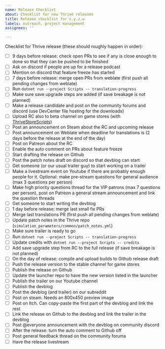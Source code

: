 ```yaml
---
name: Release Checklist
about: Checklist for new Thrive releases
title: Release checklist for x.y.z.w
labels: outreach, project management
assignees: ''

---
```


Checklist for Thrive release (these should roughly happen in order):

- [ ] 9 days before release: check open PRs to see if any is close enough to done so that they can be pushed to be finished
- [ ] Ask on discord if people are up for a release podcast
- [ ] Mention on discord that feature freeze has started
- [ ] 7 days before release: merge open PRs from weblate (first push all pending changes from weblate)
- [ ] Run `dotnet run --project Scripts -- translation-progress`
- [ ] Make sure save upgrade steps are added (if save breakage is not planned)
- [ ] Make a release candidate and post on the community forums and discord (use DevCenter file hosting for the downloads)
- [ ] Upload RC also to beta channel on game stores (with [ThriveStoreScripts](https://github.com/Revolutionary-Games/ThriveStoreScripts))
- [ ] Post an announcement on Steam about the RC and upcoming release
- [ ] Post announcement on Weblate when deadline for translations is (2 days before the release at the end of the day)
- [ ] Post on Patreon about the RC
- [ ] Enable the auto comment on PRs about feature freeze
- [ ] Start drafting the release on Github
- [ ] Post the patch notes draft on discord so that devblog can start
- [ ] Get someone (or our usual trailer guy) to start working on a trailer
- [ ] Make a livestream event on Youtube if there are probably enough people for it. Optional: make pre-stream questions for general audience (max 3 questions per person)
- [ ] Make high priority questions thread for the VIP patrons (max 7 questions per person), post on Patreon a general stream announcement and link the question threads
- [ ] Get someone to start writing the devblog
- [ ] 1 day before release: merge last small fix PRs
- [ ] Merge last translations PR (first push all pending changes from weblate)
- [ ] Update patch notes in the Thrive repo (`simulation_parameters/common/patch_notes.yml`)
- [ ] Make sure trailer is ready to go
- [ ] Run `dotnet run --project Scripts -- translation-progress`
- [ ] Update credits with `dotnet run --project Scripts -- credits`
- [ ] Add save upgrade step from RC to the full release (if save breakage is not planned)
- [ ] On the day of release: compile and upload builds to Github release draft
- [ ] Push the release version to the stable channel for game stores
- [ ] Publish the release on Github
- [ ] Update the launcher repo to have the new version listed in the launcher
- [ ] Publish the trailer on our Youtube channel
- [ ] Publish the devblog
- [ ] Post the devblog (and trailer) on our subreddit
- [ ] Post on steam. Needs an 800x450 preview image
- [ ] Post on Itch. Can copy-paste the first part of the devblog and link the rest
- [ ] Link the release on Github to the devblog and link the trailer in the devblog
- [ ] Post @everyone announcement with the devblog on community discord
- [ ] After the release: turn the auto comment to Github off
- [ ] Post general feedback thread on the community forums
- [ ] Have the release livestream
